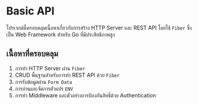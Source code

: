 # Basic API

โปรเจกต์นี้ครอบคลุมเนื้อหาเกี่ยวกับการสร้าง HTTP Server และ REST API โดยใช้ `Fiber` ซึ่งเป็น Web Framework สำหรับ Go ที่มีประสิทธิภาพสูง

## เนื้อหาที่ครอบคลุม

1. การทำ HTTP Server ผ่าน `Fiber`
2. CRUD พื้นฐานสำหรับการทำ REST API ด้วย `Fiber`
3. การรับข้อมูลผ่าน `Form Data`
4. การอ่านและจัดการตัวแปร `ENV`
5. การทำ Middleware และตัวอย่างการป้องกันสิทธิ์ด้วย Authentication
